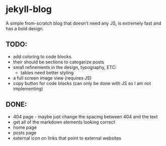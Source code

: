 # jekyll-blog
A simple from-scratch blog that doesn't need any JS, is extremely fast and has a bold design.
## TODO:
 - add coloring to code blocks
 - their should be sections to catogarize posts
 - small refinements in the design, typography, ETC:
    - tables need better styling
 - a full screen image view (requires JS)
 - copy button for code blocks (can only be done with JS so I am not implementing)
## DONE:
 - 404 page - maybe just change the spacing between 404 and the text
 - get all of the markdown elements looking correct
 - home page
 - posts page
 - external icon on links that point to external websites
